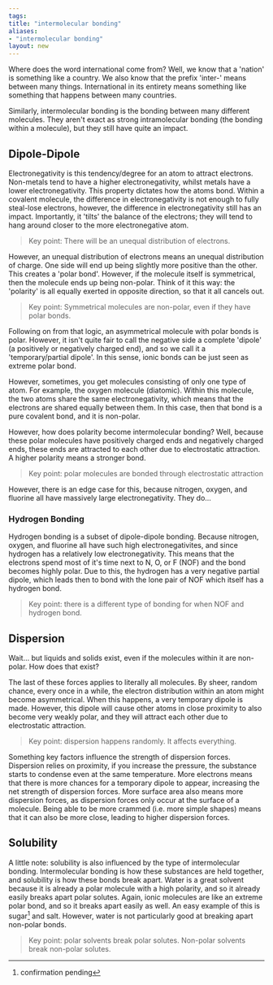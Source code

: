 ```yaml
---
tags: 
title: "intermolecular bonding"
aliases:
- "intermolecular bonding"
layout: new
---
```


Where does the word international come from? Well, we know that a 'nation' is something like a country. We also know that the prefix 'inter-' means between many things. International in its entirety means something like something that happens between many countries.

Similarly, intermolecular bonding is the bonding between many different molecules. They aren't exact as strong intramolecular bonding (the bonding within a molecule), but they still have quite an impact.

## Dipole-Dipole

Electronegativity is this tendency/degree for an atom to attract electrons. Non-metals tend to have a higher electronegativity, whilst metals have a lower electronegativity. This property dictates how the atoms bond. Within a covalent molecule, the difference in electronegativity is not enough to fully steal-lose electrons, however, the difference in electronegativity still has an impact. Importantly, it 'tilts' the balance of the electrons; they will tend to hang around closer to the more electronegative atom.

> Key point: There will be an unequal distribution of electrons.

However, an unequal distribution of electrons means an unequal distribution of charge. One side will end up being slightly more positive than the other. This creates a 'polar bond'. However, if the molecule itself is symmetrical, then the molecule ends up being non-polar. Think of it this way: the 'polarity' is all equally exerted in opposite direction, so that it all cancels out.

> Key point: Symmetrical molecules are non-polar, even if they have polar bonds.

Following on from that logic, an asymmetrical molecule with polar bonds is polar. However, it isn't quite fair to call the negative side a complete 'dipole' (a positively or negatively charged end), and so we call it a 'temporary/partial dipole'. In this sense, ionic bonds can be just seen as extreme polar bond.

However, sometimes, you get molecules consisting of only one type of atom. For example, the oxygen molecule (diatomic). Within this molecule, the two atoms share the same electronegativity, which means that the electrons are shared equally between them. In this case, then that bond is a pure covalent bond, and it is non-polar.

However, how does polarity become intermolecular bonding? Well, because these polar molecules have positively charged ends and negatively charged ends, these ends are attracted to each other due to electrostatic attraction. A higher polarity means a stronger bond.

> Key point: polar molecules are bonded through electrostatic attraction

However, there is an edge case for this, because nitrogen, oxygen, and fluorine all have massively large electronegativity. They do...

### Hydrogen Bonding

Hydrogen bonding is a subset of dipole-dipole bonding. Because nitrogen, oxygen, and fluorine all have such high electronegativites, and since hydrogen has a relatively low electronegativity. This means that the electrons spend most of it's time next to N, O, or F (NOF) and the bond becomes highly polar. Due to this, the hydrogen has a very negative partial dipole, which leads then to bond with the lone pair of NOF which itself has a hydrogen bond.

> Key point: there is a different type of bonding for when NOF and hydrogen bond.

## Dispersion

Wait... but liquids and solids exist, even if the molecules within it are non-polar. How does that exist?

The last of these forces applies to literally all molecules. By sheer, random chance, every once in a while, the electron distribution within an atom might become asymmetrical. When this happens, a very temporary dipole is made. However, this dipole will cause other atoms in close proximity to also become very weakly polar, and they will attract each other due to electrostatic attraction. 

> Key point: dispersion happens randomly. It affects everything.

Something key factors influence the strength of dispersion forces. Dispersion relies on proximity, if you increase the pressure, the substance starts to condense even at the same temperature. More electrons means that there is more chances for a temporary dipole to appear, increasing the net strength of dispersion forces. More surface area also means more dispersion forces, as dispersion forces only occur at the surface of a molecule. Being able to be more crammed (i.e. more simple shapes) means that it can also be more close, leading to higher dispersion forces.

## Solubility

A little note: solubility is also influenced by the type of intermolecular bonding. Intermolecular bonding is how these substances are held together, and solubility is how these bonds break apart. Water is a great solvent because it is already a polar molecule with a high polarity, and so it already easily breaks apart polar solutes. Again, ionic molecules are like an extreme polar bond, and so it breaks apart easily as well. An easy example of this is sugar[^1] and salt. However, water is not particularly good at breaking apart non-polar bonds.

> Key point: polar solvents break polar solutes. Non-polar solvents break non-polar solutes.

[^1]: confirmation pending